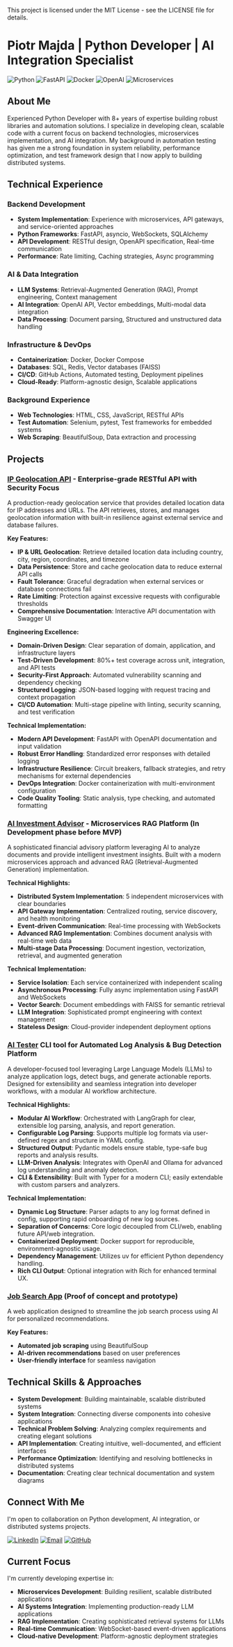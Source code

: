 This project is licensed under the MIT License - see the LICENSE file for details.

# Piotr Majda | Python Developer | AI Integration Specialist

![Python](https://img.shields.io/badge/Python-3776AB?style=for-the-badge&logo=python&logoColor=white)
![FastAPI](https://img.shields.io/badge/FastAPI-009688?style=for-the-badge&logo=fastapi&logoColor=white)
![Docker](https://img.shields.io/badge/Docker-2496ED?style=for-the-badge&logo=docker&logoColor=white)
![OpenAI](https://img.shields.io/badge/OpenAI-412991?style=for-the-badge&logo=openai&logoColor=white)
![Microservices](https://img.shields.io/badge/Microservices-1B365D?style=for-the-badge&logo=moleculer&logoColor=white)

## About Me

Experienced Python Developer with 8+ years of expertise building robust libraries and automation solutions. I specialize in developing clean, scalable code with a current focus on backend technologies, microservices implementation, and AI integration. My background in automation testing has given me a strong foundation in system reliability, performance optimization, and test framework design that I now apply to building distributed systems.

## Technical Experience

### Backend Development

- **System Implementation**: Experience with microservices, API gateways, and service-oriented approaches
- **Python Frameworks**: FastAPI, asyncio, WebSockets, SQLAlchemy
- **API Development**: RESTful design, OpenAPI specification, Real-time communication
- **Performance**: Rate limiting, Caching strategies, Async programming

### AI & Data Integration

- **LLM Systems**: Retrieval-Augmented Generation (RAG), Prompt engineering, Context management
- **AI Integration**: OpenAI API, Vector embeddings, Multi-modal data integration
- **Data Processing**: Document parsing, Structured and unstructured data handling

### Infrastructure & DevOps

- **Containerization**: Docker, Docker Compose
- **Databases**: SQL, Redis, Vector databases (FAISS)
- **CI/CD**: GitHub Actions, Automated testing, Deployment pipelines
- **Cloud-Ready**: Platform-agnostic design, Scalable applications

### Background Experience

- **Web Technologies**: HTML, CSS, JavaScript, RESTful APIs
- **Test Automation**: Selenium, pytest, Test frameworks for embedded systems
- **Web Scraping**: BeautifulSoup, Data extraction and processing

## Projects

### [IP Geolocation API](https://github.com/Piotr-Majda/ip-geolocation-api) - Enterprise-grade RESTful API with Security Focus

A production-ready geolocation service that provides detailed location data for IP addresses and URLs. The API retrieves, stores, and manages geolocation information with built-in resilience against external service and database failures.

**Key Features:**

- **IP & URL Geolocation**: Retrieve detailed location data including country, city, region, coordinates, and timezone
- **Data Persistence**: Store and cache geolocation data to reduce external API calls
- **Fault Tolerance**: Graceful degradation when external services or database connections fail
- **Rate Limiting**: Protection against excessive requests with configurable thresholds
- **Comprehensive Documentation**: Interactive API documentation with Swagger UI

**Engineering Excellence:**

- **Domain-Driven Design**: Clear separation of domain, application, and infrastructure layers
- **Test-Driven Development**: 80%+ test coverage across unit, integration, and API tests
- **Security-First Approach**: Automated vulnerability scanning and dependency checking
- **Structured Logging**: JSON-based logging with request tracing and context propagation
- **CI/CD Automation**: Multi-stage pipeline with linting, security scanning, and test verification

**Technical Implementation:**

- **Modern API Development**: FastAPI with OpenAPI documentation and input validation
- **Robust Error Handling**: Standardized error responses with detailed logging
- **Infrastructure Resilience**: Circuit breakers, fallback strategies, and retry mechanisms for external dependencies
- **DevOps Integration**: Docker containerization with multi-environment configuration
- **Code Quality Tooling**: Static analysis, type checking, and automated formatting

### [AI Investment Advisor](https://github.com/Piotr-Majda/advisor-with-rag) - Microservices RAG Platform (In Development phase before MVP)

A sophisticated financial advisory platform leveraging AI to analyze documents and provide intelligent investment insights. Built with a modern microservices approach and advanced RAG (Retrieval-Augmented Generation) implementation.

**Technical Highlights:**

- **Distributed System Implementation**: 5 independent microservices with clear boundaries
- **API Gateway Implementation**: Centralized routing, service discovery, and health monitoring
- **Event-driven Communication**: Real-time processing with WebSockets
- **Advanced RAG Implementation**: Combines document analysis with real-time web data
- **Multi-stage Data Processing**: Document ingestion, vectorization, retrieval, and augmented generation

**Technical Implementation:**

- **Service Isolation**: Each service containerized with independent scaling
- **Asynchronous Processing**: Fully async implementation using FastAPI and WebSockets
- **Vector Search**: Document embeddings with FAISS for semantic retrieval
- **LLM Integration**: Sophisticated prompt engineering with context management
- **Stateless Design**: Cloud-provider independent deployment options

### [AI Tester](https://github.com/Piotr-Majda/ai_tester) CLI tool for Automated Log Analysis & Bug Detection Platform
A developer-focused tool leveraging Large Language Models (LLMs) to analyze application logs, detect bugs, and generate actionable reports. Designed for extensibility and seamless integration into developer workflows, with a modular AI workflow architecture.

**Technical Highlights:**

- **Modular AI Workflow**: Orchestrated with LangGraph for clear, extensible log parsing, analysis, and report generation.
- **Configurable Log Parsing**: Supports multiple log formats via user-defined regex and structure in YAML config.
- **Structured Output**: Pydantic models ensure stable, type-safe bug reports and analysis results.
- **LLM-Driven Analysis**: Integrates with OpenAI and Ollama for advanced log understanding and anomaly detection.
- **CLI & Extensibility**: Built with Typer for a modern CLI; easily extendable with custom parsers and analyzers.

**Technical Implementation:**

- **Dynamic Log Structure**: Parser adapts to any log format defined in config, supporting rapid onboarding of new log sources.
- **Separation of Concerns**: Core logic decoupled from CLI/web, enabling future API/web integration.
- **Containerized Deployment**: Docker support for reproducible, environment-agnostic usage.
- **Dependency Management**: Utilizes uv for efficient Python dependency handling.
- **Rich CLI Output**: Optional integration with Rich for enhanced terminal UX.

### [Job Search App](https://github.com/Piotr-Majda/job_search_app) (Proof of concept and prototype)

A web application designed to streamline the job search process using AI for personalized recommendations.

**Key Features:**

- **Automated job scraping** using BeautifulSoup
- **AI-driven recommendations** based on user preferences
- **User-friendly interface** for seamless navigation

## Technical Skills & Approaches

- **System Development**: Building maintainable, scalable distributed systems
- **System Integration**: Connecting diverse components into cohesive applications
- **Technical Problem Solving**: Analyzing complex requirements and creating elegant solutions
- **API Implementation**: Creating intuitive, well-documented, and efficient interfaces
- **Performance Optimization**: Identifying and resolving bottlenecks in distributed systems
- **Documentation**: Creating clear technical documentation and system diagrams

## Connect With Me

I'm open to collaboration on Python development, AI integration, or distributed systems projects.

[![LinkedIn](https://img.shields.io/badge/LinkedIn-0077B5?style=for-the-badge&logo=linkedin&logoColor=white)](https://www.linkedin.com/in/piotr-majda-85789a15b)
[![Email](https://img.shields.io/badge/Email-D14836?style=for-the-badge&logo=gmail&logoColor=white)](mailto:majda.piotr.92@gmail.com)
[![GitHub](https://img.shields.io/badge/GitHub-100000?style=for-the-badge&logo=github&logoColor=white)](https://github.com/Piotr-Majda)

## Current Focus

I'm currently developing expertise in:

- **Microservices Development**: Building resilient, scalable distributed applications
- **AI Systems Integration**: Implementing production-ready LLM applications
- **RAG Implementation**: Creating sophisticated retrieval systems for LLMs
- **Real-time Communication**: WebSocket-based event-driven applications
- **Cloud-native Development**: Platform-agnostic deployment strategies
